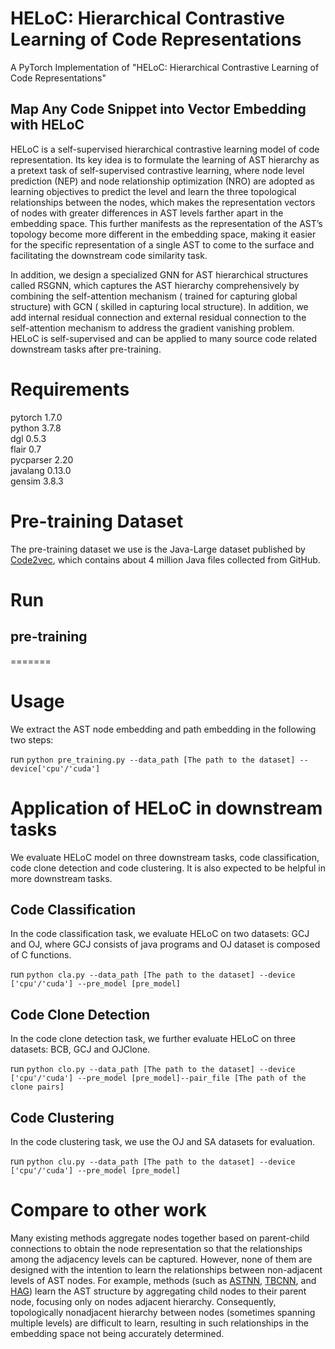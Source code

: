 # HELoC: Hierarchical Contrastive Learning of Code Representations
A PyTorch Implementation of "HELoC: Hierarchical Contrastive Learning of Code Representations"
## Map Any Code Snippet into Vector Embedding with HELoC
HELoC is a self-supervised hierarchical contrastive learning model of code representation. Its key idea is to  formulate the learning of AST hierarchy as a pretext task of self-supervised contrastive learning, where node level prediction (NEP) and node relationship optimization (NRO) are adopted as learning objectives to predict the level and learn the three topological relationships between the nodes, which makes the representation vectors of nodes with greater differences in AST levels farther apart in the embedding space. This further manifests as the representation of the AST’s topology become more different in the embedding space, making it easier for the specific representation of a single AST to come to the surface and facilitating the downstream code similarity task.

In addition, we design a specialized GNN for AST hierarchical structures called RSGNN, which captures the AST hierarchy comprehensively by combining the self-attention mechanism ( trained for capturing global structure) with GCN ( skilled in capturing local structure). In addition, we add internal residual connection and external residual connection to the self-attention mechanism to address the gradient vanishing problem. 
HELoC is self-supervised and can be applied to many source code related downstream tasks after pre-training. 
# Requirements <br />
pytorch 1.7.0 <br />
python 3.7.8 <br />
dgl 0.5.3 <br />
flair 0.7 <br />
pycparser 2.20 <br />
javalang 0.13.0 <br />
gensim 3.8.3 <br />
# Pre-training Dataset <br />
The pre-training dataset we use is the Java-Large dataset published by [Code2vec](https://dl.acm.org/doi/abs/10.1145/3290353), which contains about 4 million Java files collected from GitHub.
# Run <br />
## pre-training 
=======
# Usage
We extract the AST node embedding and path embedding in the following two steps:

run ```python pre_training.py --data_path [The path to the dataset] --device['cpu'/'cuda']```
# Application of HELoC in downstream tasks
We evaluate HELoC model on three downstream tasks, code classification, code clone detection and code clustering. It is also expected to be helpful in more downstream tasks.
## Code Classification <br /> 
In the code classification task, we evaluate HELoC on two datasets: GCJ and OJ, where GCJ consists of java programs and OJ dataset is composed of C functions.

run ```python cla.py --data_path [The path to the dataset] --device ['cpu'/'cuda'] --pre_model [pre_model]```
## Code Clone Detection <br />
In the code clone detection task, we further evaluate HELoC on three datasets: BCB, GCJ and OJClone. 

run ```python clo.py --data_path [The path to the dataset] --device ['cpu'/'cuda'] --pre_model [pre_model]--pair_file [The path of the clone pairs]```
## Code Clustering <br />
In the code clustering task, we use the OJ and SA datasets for evaluation.

run ```python clu.py --data_path [The path to the dataset] --device ['cpu'/'cuda'] --pre_model [pre_model]```
# Compare to other work
Many existing methods aggregate nodes together based on parent-child connections to obtain the node representation so that the relationships among the adjacency levels can be captured. However, none of them are designed with the intention to learn the relationships between non-adjacent levels of AST nodes.
For example, methods (such as [ASTNN](https://ieeexplore.ieee.org/abstract/document/8812062), [TBCNN](http://citeseerx.ist.psu.edu/viewdoc/download?doi=10.1.1.740.9656&rep=rep1&type=pdf), and [HAG](https://www.worldscientific.com/doi/abs/10.1142/S021819402150025X)) learn the AST structure by aggregating child nodes to their parent node, focusing only on nodes adjacent hierarchy. Consequently, topologically nonadjacent hierarchy between nodes (sometimes spanning multiple levels) are difficult to learn, resulting in such relationships in the embedding space not being accurately determined. 
